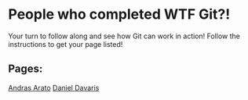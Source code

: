 # People who completed WTF Git?!
Your turn to follow along and see how Git can work in action! Follow the instructions to get your page listed!

## Pages:  
[Andras Arato](/members/AndrasArato)
[Daniel Davaris](members/DanielDavaris)